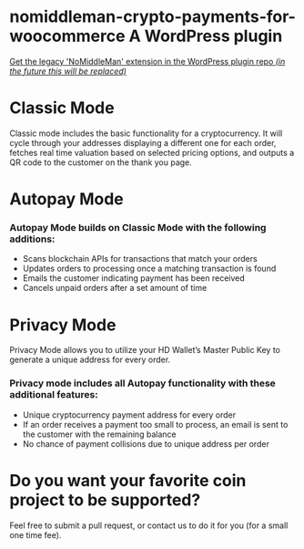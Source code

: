 # nomiddleman-crypto-payments-for-woocommerce A WordPress plugin

[Get the legacy 'NoMiddleMan' extension in the WordPress plugin repo *(in the future this will be replaced)*](https://wordpress.org/plugins/nomiddleman-crypto-payments-for-woocommerce/)

Classic Mode
============
Classic mode includes the basic functionality for a cryptocurrency. It will cycle through your addresses displaying a different one for each order, fetches real time valuation based on selected pricing options, and outputs a QR code to the customer on the thank you page.

Autopay Mode
============
### Autopay Mode builds on Classic Mode with the following additions:

- Scans blockchain APIs for transactions that match your orders
- Updates orders to processing once a matching transaction is found
- Emails the customer indicating payment has been received
- Cancels unpaid orders after a set amount of time

Privacy Mode
============
Privacy Mode allows you to utilize your HD Wallet’s Master Public Key to generate a unique address for every order.

### Privacy mode includes all Autopay functionality with these additional features:

- Unique cryptocurrency payment address for every order
- If an order receives a payment too small to process, an email is sent to the customer with the remaining balance
- No chance of payment collisions due to unique address per order

Do you want your favorite coin project to be supported? 
============
Feel free to submit a pull request, or contact us to do it for you (for a small one time fee).
